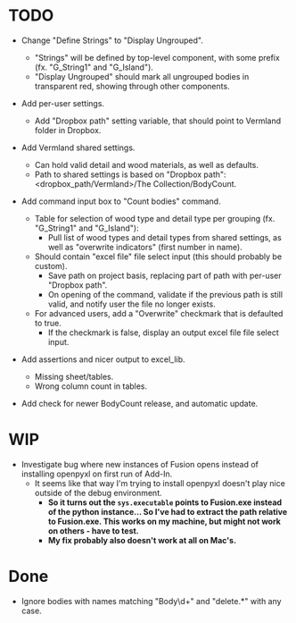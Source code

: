
# TODO

- Change "Define Strings" to "Display Ungrouped".
    - "Strings" will be defined by top-level component, with some prefix (fx. "G_String1" and "G_Island").
    - "Display Ungrouped" should mark all ungrouped bodies in transparent red, showing through other components.
- Add per-user settings.
    - Add "Dropbox path" setting variable, that should point to Vermland folder in Dropbox.
- Add Vermland shared settings.
    - Can hold valid detail and wood materials, as well as defaults.
    - Path to shared settings is based on "Dropbox path": <dropbox_path/Vermland>/The Collection/BodyCount.
- Add command input box to "Count bodies" command.
    - Table for selection of wood type and detail type per grouping (fx. "G_String1" and "G_Island"):
        - Pull list of wood types and detail types from shared settings, as well as "overwrite indicators" (first number in name).
    - Should contain "excel file" file select input (this should probably be custom).
        - Save path on project basis, replacing part of path with per-user "Dropbox path".
        - On opening of the command, validate if the previous path is still valid, and notify user the file no longer exists.
    - For advanced users, add a "Overwrite" checkmark that is defaulted to true.
        - If the checkmark is false, display an output excel file file select input.

- Add assertions and nicer output to excel_lib.
    - Missing sheet/tables.
    - Wrong column count in tables.

- Add check for newer BodyCount release, and automatic update.

# WIP

- Investigate bug where new instances of Fusion opens instead of installing openpyxl on first run of Add-In.
    - It seems like that way I'm trying to install openpyxl doesn't play nice outside of the debug environment.
        - **So it turns out the `sys.executable` points to Fusion.exe instead of the python instance... So I've had to extract the path relative to Fusion.exe. This works on my machine, but might not work on others - have to test.**
        - **My fix probably also doesn't work at all on Mac's.**

# Done

- Ignore bodies with names matching "Body\d+" and "delete.*" with any case.
